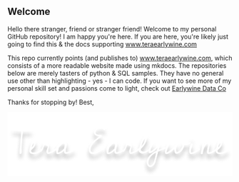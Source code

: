 ## Welcome


Hello there stranger, friend or stranger friend! Welcome to my personal GitHub repository! I am happy you're here. If you are here, you're likely just going to find this & the docs supporting www.teraearlywine.com

This repo currently points (and publishes to) www.teraearlywine.com, which consists of a more readable website made using mkdocs. The repositories below are merely tasters of python & SQL samples. They have no general use other than highlighting - yes - I can code. If you want to see more of my personal skill set and passions come to light, check out [Earlywine Data Co](https://github.com/Earlywine-Data-Co)


Thanks for stopping by! 
Best, 


![Alt Text](https://github.com/teraearlywine/teraearlywine/blob/main/.branding/Signature.png)